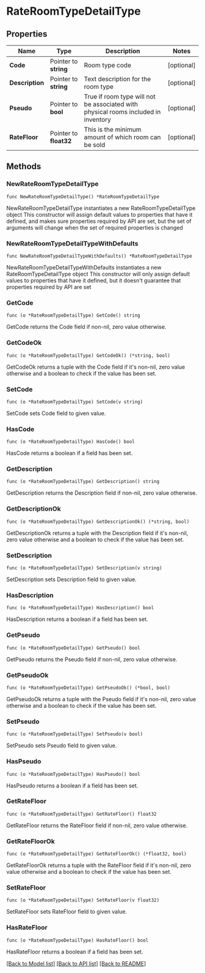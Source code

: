 # RateRoomTypeDetailType

## Properties

Name | Type | Description | Notes
------------ | ------------- | ------------- | -------------
**Code** | Pointer to **string** | Room type code | [optional] 
**Description** | Pointer to **string** | Text description for the room type | [optional] 
**Pseudo** | Pointer to **bool** | True if room type will not be associated with physical rooms included in inventory | [optional] 
**RateFloor** | Pointer to **float32** | This is the minimum amount of which room can be sold | [optional] 

## Methods

### NewRateRoomTypeDetailType

`func NewRateRoomTypeDetailType() *RateRoomTypeDetailType`

NewRateRoomTypeDetailType instantiates a new RateRoomTypeDetailType object
This constructor will assign default values to properties that have it defined,
and makes sure properties required by API are set, but the set of arguments
will change when the set of required properties is changed

### NewRateRoomTypeDetailTypeWithDefaults

`func NewRateRoomTypeDetailTypeWithDefaults() *RateRoomTypeDetailType`

NewRateRoomTypeDetailTypeWithDefaults instantiates a new RateRoomTypeDetailType object
This constructor will only assign default values to properties that have it defined,
but it doesn't guarantee that properties required by API are set

### GetCode

`func (o *RateRoomTypeDetailType) GetCode() string`

GetCode returns the Code field if non-nil, zero value otherwise.

### GetCodeOk

`func (o *RateRoomTypeDetailType) GetCodeOk() (*string, bool)`

GetCodeOk returns a tuple with the Code field if it's non-nil, zero value otherwise
and a boolean to check if the value has been set.

### SetCode

`func (o *RateRoomTypeDetailType) SetCode(v string)`

SetCode sets Code field to given value.

### HasCode

`func (o *RateRoomTypeDetailType) HasCode() bool`

HasCode returns a boolean if a field has been set.

### GetDescription

`func (o *RateRoomTypeDetailType) GetDescription() string`

GetDescription returns the Description field if non-nil, zero value otherwise.

### GetDescriptionOk

`func (o *RateRoomTypeDetailType) GetDescriptionOk() (*string, bool)`

GetDescriptionOk returns a tuple with the Description field if it's non-nil, zero value otherwise
and a boolean to check if the value has been set.

### SetDescription

`func (o *RateRoomTypeDetailType) SetDescription(v string)`

SetDescription sets Description field to given value.

### HasDescription

`func (o *RateRoomTypeDetailType) HasDescription() bool`

HasDescription returns a boolean if a field has been set.

### GetPseudo

`func (o *RateRoomTypeDetailType) GetPseudo() bool`

GetPseudo returns the Pseudo field if non-nil, zero value otherwise.

### GetPseudoOk

`func (o *RateRoomTypeDetailType) GetPseudoOk() (*bool, bool)`

GetPseudoOk returns a tuple with the Pseudo field if it's non-nil, zero value otherwise
and a boolean to check if the value has been set.

### SetPseudo

`func (o *RateRoomTypeDetailType) SetPseudo(v bool)`

SetPseudo sets Pseudo field to given value.

### HasPseudo

`func (o *RateRoomTypeDetailType) HasPseudo() bool`

HasPseudo returns a boolean if a field has been set.

### GetRateFloor

`func (o *RateRoomTypeDetailType) GetRateFloor() float32`

GetRateFloor returns the RateFloor field if non-nil, zero value otherwise.

### GetRateFloorOk

`func (o *RateRoomTypeDetailType) GetRateFloorOk() (*float32, bool)`

GetRateFloorOk returns a tuple with the RateFloor field if it's non-nil, zero value otherwise
and a boolean to check if the value has been set.

### SetRateFloor

`func (o *RateRoomTypeDetailType) SetRateFloor(v float32)`

SetRateFloor sets RateFloor field to given value.

### HasRateFloor

`func (o *RateRoomTypeDetailType) HasRateFloor() bool`

HasRateFloor returns a boolean if a field has been set.


[[Back to Model list]](../README.md#documentation-for-models) [[Back to API list]](../README.md#documentation-for-api-endpoints) [[Back to README]](../README.md)


